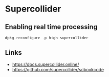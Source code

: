 <!--  sclang.md -*- mode: markdown-mode -*-
<!--  Summary:
<!-- 
<!--  Tags:
<!--  -->

# Supercollider

## Enabling real time processing
`dpkg-reconfigure -p high supercollider`

## Links
- https://docs.supercollider.online/
- https://github.com/supercollider/scbookcode
